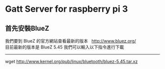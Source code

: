 # Gatt Server for raspberry pi 3
## 首先安裝BlueZ  
我們要到 BlueZ 的官方網站查看最新的版本  
http://www.bluez.org/  
目前最新的版本是 BlueZ 5.45 我們可以輸入以下指令進行下載  

---
wget http://www.kernel.org/pub/linux/bluetooth/bluez-5.45.tar.xz
